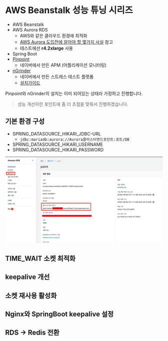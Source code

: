 # AWS Beanstalk 성능 튜닝 시리즈

* AWS Beanstalk
* AWS Aurora RDS
    * AWS와 같은 클라우드 환경에 최적화
    * [AWS Aurora 도입전에 알아야 할 몇가지 사실](https://medium.com/hbsmith/aws-aurora-%EB%8F%84%EC%9E%85%EC%97%90-%EB%8C%80%ED%95%9C-%EB%AA%87%EA%B0%80%EC%A7%80-%EC%82%AC%EC%8B%A4-45eb602bad58) 참고
    * 테스트에선 **r4.2xlarge** 사용
* Spring Boot
* [Pinpoint](https://github.com/naver/pinpoint)
    * 네이버에서 만든 APM (어플리케이션 모니터링)
* [nGrinder](https://github.com/naver/ngrinder)
    * 네이버에서 만든 스트레스 테스트 플랫폼
    * [설치가이드](https://github.com/naver/ngrinder/wiki/Installation-Guide)

Pinpoint와 nGrinder의 설치는 이미 되어있는 상태라 가정하고 진행합니다.  

> 성능 개선이란 포인트에 좀 더 초점을 맞춰서 진행하겠습니다.

## 기본 환경 구성

* SPRING_DATASOURCE_HIKARI_JDBC-URL
    * ```jdbc:mariadb:aurora://Aurora클러스터엔드포인트:포트/DB```
* SPRING_DATASOURCE_HIKARI_USERNAME
* SPRING_DATASOURCE_HIKARI_PASSWORD

![aurora1](./images/aurora1.png)

## TIME_WAIT 소켓 최적화

### 
## keepalive 개선

## 소켓 재사용 활성화

## Nginx와 SpringBoot keepalive 설정

## RDS -> Redis 전환